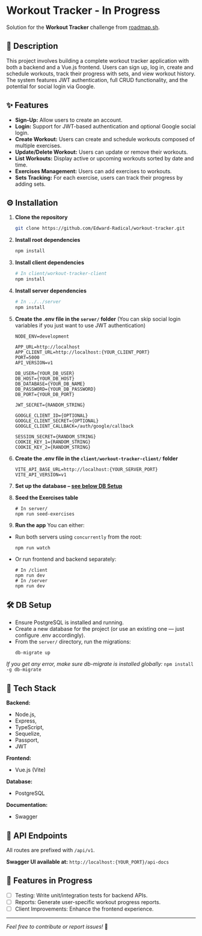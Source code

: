 # Workout Tracker - In Progress

Solution for the **Workout Tracker** challenge from [roadmap.sh](https://roadmap.sh/projects/fitness-workout-tracker).

## 📌 Description

This project involves building a complete workout tracker application with both a backend and a Vue.js frontend. Users can sign up, log in, create and schedule workouts, track their progress with sets, and view workout history. The system features JWT authentication, full CRUD functionality, and the potential for social login via Google.

## ✨ Features

- **Sign-Up:** Allow users to create an account.
- **Login:** Support for JWT-based authentication and optional Google social login.
- **Create Workout:** Users can create and schedule workouts composed of multiple exercises.
- **Update/Delete Workout:** Users can update or remove their workouts.
- **List Workouts:** Display active or upcoming workouts sorted by date and time.
- **Exercises Management:** Users can add exercises to workouts.
- **Sets Tracking:** For each exercise, users can track their progress by adding sets.

## ⚙️ Installation

1. **Clone the repository**
   ```bash
   git clone https://github.com/Edward-Radical/workout-tracker.git
   ```

2. **Install root dependencies**
    ```bash
    npm install
    ```

3. **Install client dependencies**
    ```bash
    # In client/workout-tracker-client
    npm install
    ```

4. **Install server dependencies**
    ```bash
    # In ../../server
    npm install
    ```

5. **Create the .env file in the `server/` folder**
    (You can skip social login variables if you just want to use JWT        authentication)
    ```
    NODE_ENV=development

    APP_URL=http://localhost
    APP_CLIENT_URL=http://localhost:{YOUR_CLIENT_PORT}
    PORT=5000
    API_VERSION=v1

    DB_USER={YOUR_DB_USER}
    DB_HOST={YOUR_DB_HOST}
    DB_DATABASE={YOUR_DB_NAME}
    DB_PASSWORD={YOUR_DB_PASSWORD}
    DB_PORT={YOUR_DB_PORT}

    JWT_SECRET={RANDOM_STRING}

    GOOGLE_CLIENT_ID={OPTIONAL}
    GOOGLE_CLIENT_SECRET={OPTIONAL}
    GOOGLE_CLIENT_CALLBACK=/auth/google/callback

    SESSION_SECRET={RANDOM_STRING}
    COOKIE_KEY_1={RANDOM_STRING}
    COOKIE_KEY_2={RANDOM_STRING}
    ```

6. **Create the .env file in the `client/workout-tracker-client/` folder**
    ```
    VITE_API_BASE_URL=http://localhost:{YOUR_SERVER_PORT}
    VITE_API_VERSION=v1
    ```
    
7. **Set up the database – [see below DB Setup](##DB-Setup)**

8. **Seed the Exercises table**
    ```
    # In server/
    npm run seed-exercises
    ```
   
9. **Run the app**
You can either:
- Run both servers using `concurrently` from the root:
    ```
    npm run watch
    ```

- Or run frontend and backend separately:
    ```
    # In /client
    npm run dev
    # In /server
    npm run dev
    ```

## 🛠️ DB Setup
- Ensure PostgreSQL is installed and running.
- Create a new database for the project (or use an existing one — just configure .env accordingly).
- From the `server/` directory, run the migrations:
    ```
    db-migrate up
    ```
*If you get any error, make sure db-migrate is installed globally:*
    ```
    npm install -g db-migrate
    ```

## 🧰 Tech Stack
**Backend:**
- Node.js, 
- Express, 
- TypeScript, 
- Sequelize, 
- Passport, 
- JWT

**Frontend:** 
- Vue.js (Vite)

**Database:** 
- PostgreSQL

**Documentation:** 
- Swagger

## 📡 API Endpoints
All routes are prefixed with `/api/v1`.

**Swagger UI available at:**
    ```
    http://localhost:{YOUR_PORT}/api-docs
    ```

## 🚧 Features in Progress
- [ ] Testing: Write unit/integration tests for backend APIs.
- [ ] Reports: Generate user-specific workout progress reports.
- [ ] Client Improvements: Enhance the frontend experience.

---
*Feel free to contribute or report issues!* 🙌
